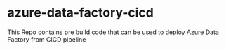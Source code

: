 # azure-data-factory-cicd
This Repo contains pre build code that can be used to deploy Azure Data Factory from CICD pipeline
